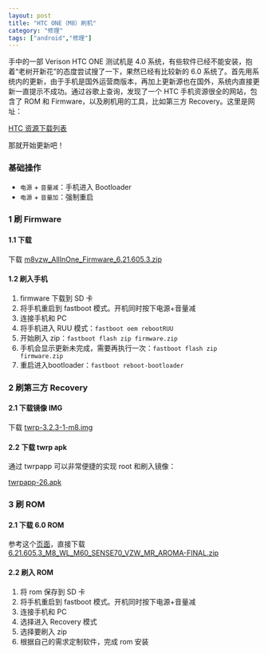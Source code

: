 ```yaml
---
layout: post
title: "HTC ONE（M8）刷机"
category: "修理"
tags: ["android","修理"]
---
```


手中的一部 Verison HTC ONE 测试机是 4.0 系统，有些软件已经不能安装，抱着“老树开新花”的态度尝试搜了一下，果然已经有比较新的 6.0 系统了。首先用系统内的更新，由于手机是国外运营商版本，再加上更新源也在国外，系统内直接更新一直提示不成功。通过谷歌上查询，发现了一个 HTC 手机资源很全的网站，包含了 ROM 和 Firmware，以及刷机用的工具，比如第三方 Recovery。这里是网址：

[HTC 资源下载列表](https://forum.xda-developers.com/verizon-htc-one-m8/general/index-download-list-verizon-htc-one-m8-t3338285)

<!-- more -->

那就开始更新吧！

### 基础操作

* `电源` + `音量减`：手机进入 Bootloader
* `电源` + `音量加`：强制重启


### 1 刷 Firmware

#### 1.1 下载

下载 [m8vzw_AllInOne_Firmware_6.21.605.3.zip](https://qc3.androidfilehost.com/dl/p4aUy2hL8wtK0mkaFUxC2g/1547492410/24499762636007684/m8vzw_AllInOne_Firmware_6.21.605.3.zip)

#### 1.2 刷入手机

1. firmware 下载到 SD 卡
2. 将手机重启到 fastboot 模式。开机同时按下电源+音量减
3. 连接手机和 PC
4. 将手机进入 RUU 模式：`fastboot oem rebootRUU`
5. 开始刷入 zip：`fastboot flash zip firmware.zip`
6. 手机会显示更新未完成，需要再执行一次：`fastboot flash zip firmware.zip`
7. 重启进入bootloader：`fastboot reboot-bootloader `

### 2 刷第三方 Recovery

#### 2.1 下载镜像 IMG

下载 [twrp-3.2.3-1-m8.img](https://dl.twrp.me/m8/twrp-3.2.3-1-m8.img.html)

#### 2.2 下载 twrp apk

通过 twrpapp 可以非常便捷的实现 root 和刷入镜像：

[twrpapp-26.apk](https://dl.twrp.me/twrpapp/me.twrp.twrpapp-26.apk.html)

### 3 刷 ROM

#### 2.1 下载 6.0 ROM

参考这个[页面](https://forum.xda-developers.com/verizon-htc-one-m8/development/wip-4-17-605-9-stock-resources-firmware-t3196906)，直接下载 [6.21.605.3_M8_WL_M60_SENSE70_VZW_MR_AROMA-FINAL.zip](https://qc3.androidfilehost.com/dl/KyPIX5OAK-OoodvZb1iSPQ/1547492497/673368273298951216/6.21.605.3_M8_WL_M60_SENSE70_VZW_MR_AROMA-FINAL.zip)

#### 2.2 刷入 ROM

1. 将 rom 保存到 SD 卡
2. 将手机重启到 fastboot 模式。开机同时按下电源+音量减
3. 连接手机和 PC
4. 选择进入 Recovery 模式
5. 选择要刷入 zip
6. 根据自己的需求定制软件，完成 rom 安装



